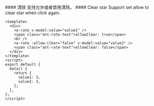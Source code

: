 <cn>
#### 清除
支持允许或者禁用清除。
</cn>

<us>
#### Clear star
Support set allow to clear star when click again.
</us>

```vue
<template>
  <div>
    <a-rate v-model:value="value1" />
    <span class="ant-rate-text">allowClear: true</span>
    <br />
    <a-rate :allow-clear="false" v-model:value="value2" />
    <span class="ant-rate-text">allowClear: false</span>
  </div>
</template>
<script>
export default {
  data() {
    return {
      value1: 3,
      value2: 3,
    };
  },
};
</script>
```
